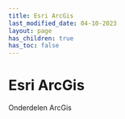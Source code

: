 ```yaml
---
title: Esri ArcGis
last_modified_date: 04-10-2023
layout: page
has_children: true
has_toc: false
---
```


Esri ArcGis
===========

Onderdelen ArcGis
